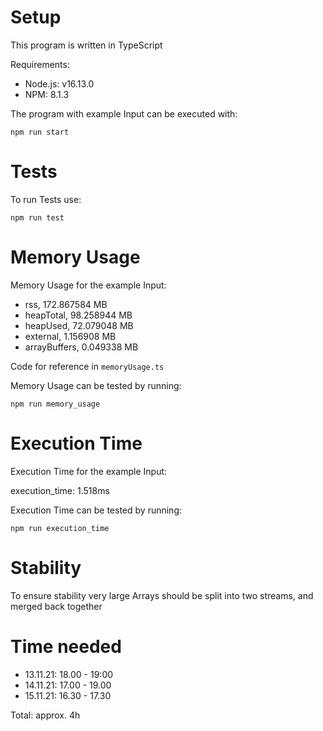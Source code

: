 # Setup

This program is written in TypeScript

Requirements:

- Node.js: v16.13.0
- NPM: 8.1.3

The program with example Input can be executed with:

`npm run start`

# Tests

To run Tests use:

`npm run test`

# Memory Usage

Memory Usage for the example Input:

- rss, 172.867584 MB
- heapTotal, 98.258944 MB
- heapUsed, 72.079048 MB
- external, 1.156908 MB
- arrayBuffers, 0.049338 MB

Code for reference in `memoryUsage.ts`

Memory Usage can be tested by running:

`npm run memory_usage`

# Execution Time

Execution Time for the example Input:

execution_time: 1.518ms

Execution Time can be tested by running:

`npm run execution_time`

# Stability

To ensure stability very large Arrays should be split into two streams, and merged back together

# Time needed

- 13.11.21: 18.00 - 19:00
- 14.11.21: 17.00 - 19.00
- 15.11.21: 16.30 - 17.30

Total: approx. 4h
